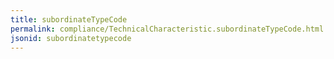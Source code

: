 ```yaml
---
title: subordinateTypeCode
permalink: compliance/TechnicalCharacteristic.subordinateTypeCode.html
jsonid: subordinatetypecode
---
```

